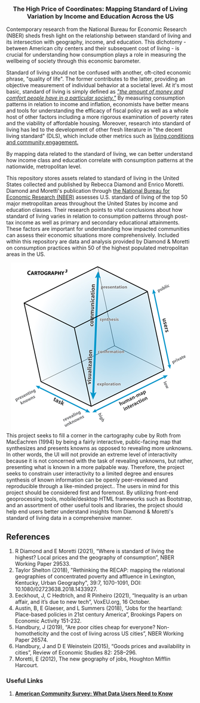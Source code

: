### <center>The High Price of Coordinates: Mapping Standard of Living Variation by Income and Education Across the US</center>
<p>Contemporary research from the National Bureau for Economic Research (NBER) sheds fresh light on the relationship between standard of living and its intersection with geography, income, and education. This dichotomy - between American city centers and their subsequent cost of living - is crucial for understanding how consumption plays a role in measuring the wellbeing of society through this economic barometer.</p>
<p> Standard of living should not be confused with another, oft-cited economic phrase, "quality of life". The former contributes to the latter, providing an objective measurement of individual behavior at a societal level. At it's most basic, standard of living is simply defined as <a href="https://dictionary.cambridge.org/dictionary/english/standard-of-living"><i>"the amount of money and comfort people have in a particular society."</a></i> By measuring consumption patterns in relation to income and inflation, economists have better means and tools for understanding the efficacy of fiscal policy as well as a whole host of other factors including a more rigorous examination of poverty rates and the viability of affordable housing. Moreover, research into standard of living has led to the development of other fresh literature in "the decent living standard" (DLS), which include other metrics such as <a href="https://www.ncbi.nlm.nih.gov/pmc/articles/PMC6013539/">living conditions and community engagement.</a> 
<p>By mapping data related to the standard of living, we can better understand how income class and education correlate with consumption patterns at the nationwide, metropolitan level. 

<p>This repository stores assets related to standard of living in the United States collected and published by Rebecca Diamond and Enrico Moretti. Diamond and Moretti's publication through <a href="chrome-extension://efaidnbmnnnibpcajpcglclefindmkaj/viewer.html?pdfurl=https%3A%2F%2Feml.berkeley.edu%2F~moretti%2Fconsumption.pdf&clen=1946340&chunk=true">the National Bureau for Economic Research (NBER)</a> assesses U.S. standard of living of the top 50 major metropolitan areas throughout the United States by income and education classes. Their research points to vital conclusions about how  standard of living varies in relation to consumption patterns through post-tax income as well as primary and secondary educational attainments. These factors are important for understanding how impacted communities can assess their economic situations more comprehensively. Included within this repository are data and analysis provided by Diamond & Moretti on consumption practices within 50 of the highest populated metropolitan areas in the US.

<center><img src="images/MacEachren1994.png" alt="Carto Cube Image"></center>
This project seeks to fill a corner in the cartography cube by Roth from MacEachren (1994) by being a fairly interactive, public-facing map that synthesizes and presents knowns as opposed to revealing more unknowns. In other words, the UI will not provide an extreme level of interactivity because it is not concerned with the task of revealing unknowns, but rather, presenting what is known in a more palpable way. Therefore, the project seeks to constrain user interactivity to a limited degree and ensures synthesis of known information can be openly peer-reviewed and reproducible through a like-minded project..
The users in mind for this project should be considered first and foremost. By utilizing front-end geoprocessing tools, mobile/desktop HTML frameworks such as Bootstrap, and an assortment of other useful tools and libraries, the project should help end users better understand insights from Diamond & Moretti's standard of living data in a comprehensive manner. 


## References
<ol> 
<li>R Diamond and E Moretti (2021), “Where is standard of living the highest? Local prices and the geography of consumption”, NBER Working Paper 29533.</li>
<li>Taylor Shelton (2018), "Rethinking the RECAP: mapping the relational geographies of concentrated poverty and affluence in Lexington, Kentucky, Urban Geography", 39:7, 1070-1091, DOI: 10.1080/02723638.2018.1433927.
</li>
<li>Eeckhout, J, C Hedtrich, and R Pinheiro (2021), “Inequality is an urban affair, and it’s due to new tech”, VoxEU.org, 16 October. 

<li>Austin, B, E Glaeser, and L Summers (2018), “Jobs for the heartland: Place-based policies in 21st century America”, Brookings Papers on Economic Activity 151-232.

<li>Handbury, J (2019), “Are poor cities cheap for everyone? Non-homotheticity and the cost of living across US cities”, NBER Working Paper 26574. 

<li>Handbury, J and D E Weinstein (2015), “Goods prices and availability in cities”, Review of Economic Studies 82: 258–296.

<li>Moretti, E (2012), The new geography of jobs, Houghton Mifflin Harcourt.
</ol>

### Useful Links
<ol>
<li><b><a href="https://www.census.gov/programs-surveys/acs/library/handbooks/geography.html">American Community Survey: What Data Users Need to Know</a>
<b>
